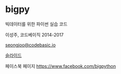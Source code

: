 # bigpy
빅데이터를 위한 파이썬 실습 코드

이성주, 코드베이직 2014-2017

seongjoo@codebasic.io

[슬라이드](https://www.slideshare.net/secret/3d1JGFKagN10X3)

페이스북 페이지
https://www.facebook.com/bigpython

